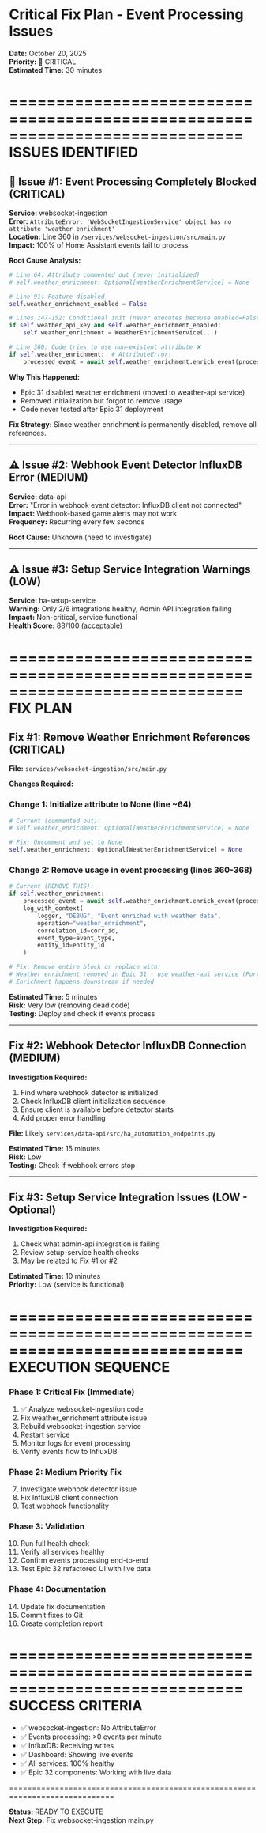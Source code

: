 # Critical Fix Plan - Event Processing Issues
**Date:** October 20, 2025  
**Priority:** 🚨 CRITICAL  
**Estimated Time:** 30 minutes

=============================================================================
ISSUES IDENTIFIED
=============================================================================

## 🚨 Issue #1: Event Processing Completely Blocked (CRITICAL)

**Service:** websocket-ingestion  
**Error:** `AttributeError: 'WebSocketIngestionService' object has no attribute 'weather_enrichment'`  
**Location:** Line 360 in `/services/websocket-ingestion/src/main.py`  
**Impact:** 100% of Home Assistant events fail to process

**Root Cause Analysis:**
```python
# Line 64: Attribute commented out (never initialized)
# self.weather_enrichment: Optional[WeatherEnrichmentService] = None

# Line 91: Feature disabled
self.weather_enrichment_enabled = False

# Lines 147-152: Conditional init (never executes because enabled=False)
if self.weather_api_key and self.weather_enrichment_enabled:
    self.weather_enrichment = WeatherEnrichmentService(...)

# Line 360: Code tries to use non-existent attribute ❌
if self.weather_enrichment:  # AttributeError!
    processed_event = await self.weather_enrichment.enrich_event(processed_event)
```

**Why This Happened:**
- Epic 31 disabled weather enrichment (moved to weather-api service)
- Removed initialization but forgot to remove usage
- Code never tested after Epic 31 deployment

**Fix Strategy:**
Since weather enrichment is permanently disabled, remove all references.

---

## ⚠️ Issue #2: Webhook Event Detector InfluxDB Error (MEDIUM)

**Service:** data-api  
**Error:** "Error in webhook event detector: InfluxDB client not connected"  
**Impact:** Webhook-based game alerts may not work  
**Frequency:** Recurring every few seconds

**Root Cause:** Unknown (need to investigate)

---

## ⚠️ Issue #3: Setup Service Integration Warnings (LOW)

**Service:** ha-setup-service  
**Warning:** Only 2/6 integrations healthy, Admin API integration failing  
**Impact:** Non-critical, service functional  
**Health Score:** 88/100 (acceptable)

=============================================================================
FIX PLAN
=============================================================================

## Fix #1: Remove Weather Enrichment References (CRITICAL)

**File:** `services/websocket-ingestion/src/main.py`

**Changes Required:**

### Change 1: Initialize attribute to None (line ~64)
```python
# Current (commented out):
# self.weather_enrichment: Optional[WeatherEnrichmentService] = None

# Fix: Uncomment and set to None
self.weather_enrichment: Optional[WeatherEnrichmentService] = None
```

### Change 2: Remove usage in event processing (lines 360-368)
```python
# Current (REMOVE THIS):
if self.weather_enrichment:
    processed_event = await self.weather_enrichment.enrich_event(processed_event)
    log_with_context(
        logger, "DEBUG", "Event enriched with weather data",
        operation="weather_enrichment",
        correlation_id=corr_id,
        event_type=event_type,
        entity_id=entity_id
    )

# Fix: Remove entire block or replace with:
# Weather enrichment removed in Epic 31 - use weather-api service (Port 8009)
# Enrichment happens downstream if needed
```

**Estimated Time:** 5 minutes  
**Risk:** Very low (removing dead code)  
**Testing:** Deploy and check if events process

---

## Fix #2: Webhook Detector InfluxDB Connection (MEDIUM)

**Investigation Required:**
1. Find where webhook detector is initialized
2. Check InfluxDB client initialization sequence
3. Ensure client is available before detector starts
4. Add proper error handling

**File:** Likely `services/data-api/src/ha_automation_endpoints.py`

**Estimated Time:** 15 minutes  
**Risk:** Low  
**Testing:** Check if webhook errors stop

---

## Fix #3: Setup Service Integration Issues (LOW - Optional)

**Investigation Required:**
1. Check what admin-api integration is failing
2. Review setup-service health checks
3. May be related to Fix #1 or #2

**Estimated Time:** 10 minutes  
**Priority:** Low (service is functional)

=============================================================================
EXECUTION SEQUENCE
=============================================================================

### Phase 1: Critical Fix (Immediate)
1. ✅ Analyze websocket-ingestion code
2. Fix weather_enrichment attribute issue
3. Rebuild websocket-ingestion service
4. Restart service
5. Monitor logs for event processing
6. Verify events flow to InfluxDB

### Phase 2: Medium Priority Fix
7. Investigate webhook detector issue
8. Fix InfluxDB client connection
9. Test webhook functionality

### Phase 3: Validation
10. Run full health check
11. Verify all services healthy
12. Confirm events processing end-to-end
13. Test Epic 32 refactored UI with live data

### Phase 4: Documentation
14. Update fix documentation
15. Commit fixes to Git
16. Create completion report

=============================================================================
SUCCESS CRITERIA
=============================================================================

- ✅ websocket-ingestion: No AttributeError
- ✅ Events processing: >0 events per minute
- ✅ InfluxDB: Receiving writes
- ✅ Dashboard: Showing live events
- ✅ All services: 100% healthy
- ✅ Epic 32 components: Working with live data

=============================================================================

**Status:** READY TO EXECUTE  
**Next Step:** Fix websocket-ingestion main.py

